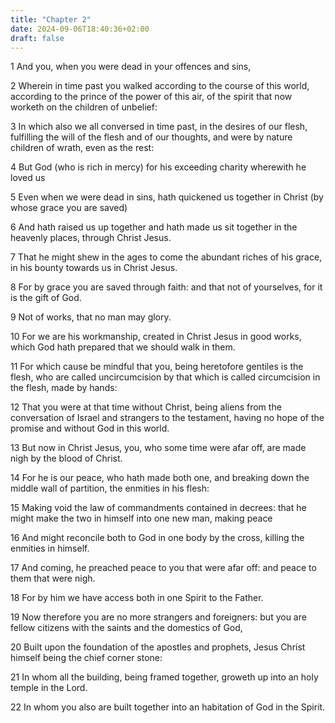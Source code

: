 ```yaml
---
title: "Chapter 2"
date: 2024-09-06T18:40:36+02:00
draft: false
---
```




1 And you, when you were dead in your offences and sins,

2 Wherein in time past you walked according to the course of this world, according to the prince of the power of this air, of the spirit that now worketh on the children of unbelief:

3 In which also we all conversed in time past, in the desires of our flesh, fulfilling the will of the flesh and of our thoughts, and were by nature children of wrath, even as the rest:

4 But God (who is rich in mercy) for his exceeding charity wherewith he loved us

5 Even when we were dead in sins, hath quickened us together in Christ (by whose grace you are saved)

6 And hath raised us up together and hath made us sit together in the heavenly places, through Christ Jesus.

7 That he might shew in the ages to come the abundant riches of his grace, in his bounty towards us in Christ Jesus.

8 For by grace you are saved through faith: and that not of yourselves, for it is the gift of God.

9 Not of works, that no man may glory.

10 For we are his workmanship, created in Christ Jesus in good works, which God hath prepared that we should walk in them.

11 For which cause be mindful that you, being heretofore gentiles is the flesh, who are called uncircumcision by that which is called circumcision in the flesh, made by hands:

12 That you were at that time without Christ, being aliens from the conversation of Israel and strangers to the testament, having no hope of the promise and without God in this world.

13 But now in Christ Jesus, you, who some time were afar off, are made nigh by the blood of Christ.

14 For he is our peace, who hath made both one, and breaking down the middle wall of partition, the enmities in his flesh:

15 Making void the law of commandments contained in decrees: that he might make the two in himself into one new man, making peace

16 And might reconcile both to God in one body by the cross, killing the enmities in himself.

17 And coming, he preached peace to you that were afar off: and peace to them that were nigh.

18 For by him we have access both in one Spirit to the Father.

19 Now therefore you are no more strangers and foreigners: but you are fellow citizens with the saints and the domestics of God,

20 Built upon the foundation of the apostles and prophets, Jesus Christ himself being the chief corner stone:

21 In whom all the building, being framed together, groweth up into an holy temple in the Lord.

22 In whom you also are built together into an habitation of God in the Spirit.

